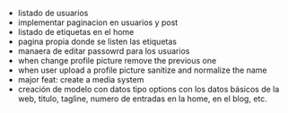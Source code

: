 - listado de usuarios
- implementar paginacion en usuarios y post
- listado de etiquetas en el home
- pagina propia donde se listen las etiquetas
- manaera de editar passowrd para los usuarios
- when change profile picture remove the previous one
- when user upload a profile picture sanitize and normalize the name
- major feat: create a media system
- creación de modelo con datos tipo options con los datos básicos de la web, titulo, tagline, numero de entradas en la home, en el blog, etc.
